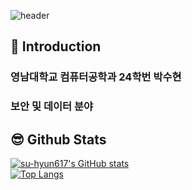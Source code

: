 ![header](https://capsule-render.vercel.app/api?type=waving&color=gradient&height=300&section=header&text=SuHyun's%20GitHub&fontSize=90)

## 🙌 Introduction
### 영남대학교 컴퓨터공학과 24학번 박수현
### 보안 및 데이터 분야

## 😎 Github Stats
  [![su-hyun617's GitHub stats](https://github-readme-stats.vercel.app/api?username=su-hyun617)](https://github.com/anuraghazra/github-readme-stats)
  <br/>
  [![Top Langs](https://github-readme-stats.vercel.app/api/top-langs/?username=su-hyun617)](https://github.com/anuraghazra/github-readme-stats)

<!--
**su-hyun617/su-hyun617** is a ✨ _special_ ✨ repository because its `README.md` (this file) appears on your GitHub profile.

Here are some ideas to get you started:

- 🔭 I’m currently working on ...
- 🌱 I’m currently learning ...
- 👯 I’m looking to collaborate on ...
- 🤔 I’m looking for help with ...
- 💬 Ask me about ...
- 📫 How to reach me: ...
- 😄 Pronouns: ...
- ⚡ Fun fact: ...
-->
